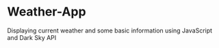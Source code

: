 # Weather-App
Displaying current weather and some basic information using JavaScript and Dark Sky API
